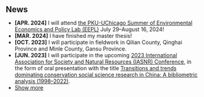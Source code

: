 <h1 id="news"></h1>

<h2 style="margin: 30px 0px 10px;">News</h2>

<ul>
<li><strong>[APR. 2024]</strong> I will attend <span style="color:#e74d3c"><a href="https://info.harris.uchicago.edu/eepl-program">the PKU-UChicago Summer of Environmental Economics and Policy Lab (EEPL)</a></span> July 29–August 16, 2024!</li>
<li><strong>[MAR. 2024]</strong> I have finished my master thesis!</li>
<li><strong>[OCT. 2023]</strong> I will participate in fieldwork in Qilian County, Qinghai Province and Minle County, Gansu Province.</li>
<li><strong>[JUN. 2023]</strong> I will participate in the upcoming <span style="color:#e74d3c"><a href="https://www5.iasnr.org/">2023 International Association for Society and Natural Resources (IASNR) Conference</a></span>, in the form of oral presentation with the title <span style="color:#e74d3c"><a href="https://drive.google.com/file/d/1X_302YOVTrZDm7bmVa7U24xsg7kJ1-6t/view">Transitions and trends dominating conservation social science research in China: A bibliometric analysis (1998–2022)</a></span>.</li>

<li> <a href="javascript:toggle_vis('newsmore')">Show more</a> </li>
<div id="newsmore" style="display:none">

</div>
</ul>
